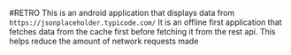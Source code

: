 #RETRO
This is an android application that displays data from `https://jsonplaceholder.typicode.com/`
It is an offline first application that fetches data from the cache first before fetching it from the rest api. This helps reduce the amount of network requests made

